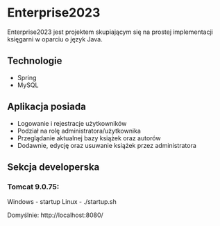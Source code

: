 # Enterprise2023
Enterprise2023 jest projektem skupiającym się na prostej implementacji księgarni w oparciu o język Java. 

## Technologie
* Spring
* MySQL

## Aplikacja posiada
* Logowanie i rejestracje użytkowników
* Podział na rolę administratora/użytkownika
* Przeglądanie aktualnej bazy książek oraz autorów
* Dodawnie, edycję oraz usuwanie książek przez administratora

## Sekcja developerska
### Tomcat 9.0.75:
Windows  - startup
Linux  - ./startup.sh

Domyślnie: http://localhost:8080/
